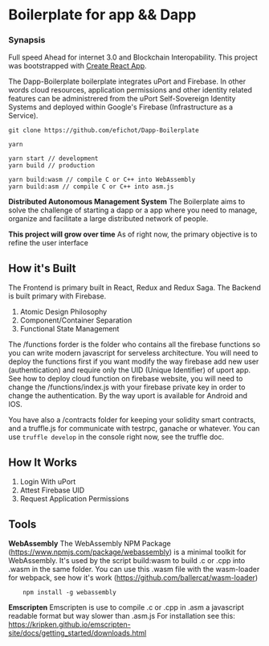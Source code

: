 # Boilerplate for app && Dapp
### Synapsis
Full speed Ahead for internet 3.0 and Blockchain Interopability.
This project was bootstrapped with [Create React App](https://github.com/facebookincubator/create-react-app).

The Dapp-Boilerplate boilerplate integrates uPort and Firebase. In other words cloud resources, application permissions and other identity related features can be administrered from the uPort Self-Sovereign Identity Systems and deployed within Google's Firebase (Infrastructure as a Service).

```
git clone https://github.com/efichot/Dapp-Boilerplate

yarn

yarn start // development
yarn build // production

yarn build:wasm // compile C or C++ into WebAssembly
yarn build:asm // compile C or C++ into asm.js

```
**Distributed Autonomous Management System**
The Boilerplate aims to solve the challenge of starting a dapp or a app where you need to manage, organize and facilitate a large distributed network of people.

**This project will grow over time**
As of right now, the primary objective is to refine the user interface

## How it's Built
The Frontend is primary built in React, Redux and Redux Saga.
The Backend is built primary with Firebase.

1. Atomic Design Philosophy
2. Component/Container Separation
3. Functional State Management

The /functions forder is the folder who contains all the firebase functions so you can write modern javascript for serveless architecture.
You will need to deploy the functions first if you want modify the way firebase add new user (authentication) and require only the UID (Unique Identifier) of uport app.
See how to deploy cloud function on firebase website, you will need to change the /functions/index.js with your firebase private key in order to change the authentication.
By the way uport is available for Android and IOS.

You have also a /contracts  folder for keeping your solidity smart contracts, and a truffle.js for communicate with testrpc, ganache or whatever. You can use `truffle develop` in the console right now, see the truffle doc.

## How It Works
1. Login With uPort
2. Attest Firebase UID
3. Request Application Permissions

## Tools
**WebAssembly**
The WebAssembly NPM Package (https://www.npmjs.com/package/webassembly) is a minimal toolkit for WebAssembly.
It's used by the script build:wasm to build .c or .cpp into .wasm in the same folder.
You can use this .wasm file with the wasm-loader for webpack, see how it's work (https://github.com/ballercat/wasm-loader)

```
    npm install -g webassembly
```

**Emscripten**
Emscripten is use to compile .c or .cpp in .asm a javascript readable format but way slower than .asm.js
For installation see this:
https://kripken.github.io/emscripten-site/docs/getting_started/downloads.html